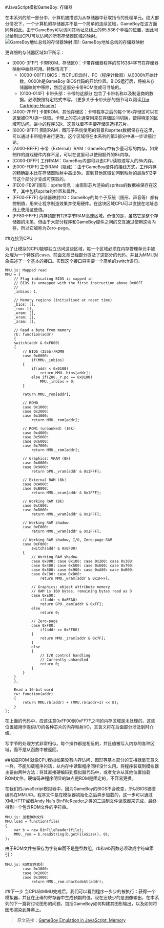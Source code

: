 #JavaScript模拟GameBoy: 存储器

在本系列的前一部分中，计算机被描述为从存储器中获取指令的处理单元。绝大部分情况下，一个计算机的存储器并不是一个简单的连续区域，GameBoy在这方面同样如此。由于GameBoy可以访问其地址总线上的65,536个单独的位置，因此可以绘制出CPU可以访问的所有存储器区域的映射。
![GameBoy地址总线的存储器映射](http://imrannazar.com/content/img/jsgb-mmu-map.png)
图1: GameBoy地址总线的存储器映射

更详细的存储器区域如下所示：

* [0000-3FFF] 卡带ROM，存储区0：卡带存储器程序的前16384字节在存储器映射中始终可用。特殊情况下：
  * [0000-00FF] BIOS：当CPU启动时，PC（程序计数器）从0000h开始计数，0000h是GameBoy BIOS代码的开始位置。BIOS运行后，将被从存储器映射中移除，然后这部分卡带ROM变成可寻址的。
  * [0100-014F] 卡带头部：卡带的这部分 包含了卡带名称以及制造商的数据，必须按照特定格式书写。（更多关于卡带头部的细节可以阅读[The Cartridge Header](http://gbdev.gg8.se/wiki/articles/The_Cartridge_Header)）
* [4000-7FFF] 卡带ROM，其他存储区：卡带程序之后的每个16k存储区可以在这里被CPU逐一获取。卡带上的芯片通常用来在存储区间切换，使得特定的区域可访问。最小的程序32k，这意味着不需要存储区选择芯片。
* [8000-9FFF] 图形RAM：图形子系统使用的背景和sprites数据保存在这里，可以通过卡带程序进行更改。这个区域将在本系列的第3部分中进一步详细讨论。
* [A000-BFFF] 卡带（External）RAM：GameBoy中有少量可写的内存。如果制作的游戏硬件内存不足，可以在这里可以使用额外的8k内存。
* [C000-DFFF] 工作RAM：GameBoy内部可以由CPU读取或写入的8k内存。
* [E000-FDFF] 工作RAM（隐藏）：由于GameBoy硬件的接线方式，工作内存的精确副本比在存储器映射中高出8k。直到其他区域访问到映射的最后512字节这个部分才变成可获取的。
* [FE00-FE9F]图形：sprite信息：由图形芯片渲染的sprites的数据被保存在这里，其中包括sprite的位置和属性。
* [FF00-FF7F] 存储器映射I/O：GameBoy的每个子系统（图形、声音等）都有控制值，用来让程序制造效果并使用硬件。在这块区域CPU可以直接在地址总线上使用这些值。
* [FF80-FFFF] 内存顶部有128字节RAM高速区域。奇怪的是，虽然它是整个存储器的末尾，但由于大部分程序和GameBoy硬件之间的交互通过使用这块内存，所以它被称为Zero-page。


##连接到CPU

为了让模拟的CPU能够独立访问这些区域，每一个区域必须在内存管理单元中被处理为一个特殊的case。前面文章已经部分提及了这部分的代码，并且为MMU对象描述了一个基本的接口。实现这个接口只需要一个简单的switch语句。


    MMU.js: Mapped read
    MMU = {
        // Flag indicating BIOS is mapped in
        // BIOS is unmapped with the first instruction above 0x00FF
        // 
        _inbios: 1,
    
        // Memory regions (initialised at reset time)
        _bios: [],
        _rom: [],
        _wram: [],
        _eram: [],
        _zram: [],
    
        // Read a byte from memory
        rb: function(addr)
        {
    	switch(addr & 0xF000)
    	{
    	    // BIOS (256b)/ROM0
    	    case 0x0000:
    	        if(MMU._inbios)
    		{
    		    if(addr < 0x0100)
    		        return MMU._bios[addr];
    		    else if(Z80._r.pc == 0x0100)
    		        MMU._inbios = 0;
    		}
    
    		return MMU._rom[addr];
    
    	    // ROM0
    	    case 0x1000:
    	    case 0x2000:
    	    case 0x3000:
    	        return MMU._rom[addr];
    
    	    // ROM1 (unbanked) (16k)
    	    case 0x4000:
    	    case 0x5000:
    	    case 0x6000:
    	    case 0x7000:
    	        return MMU._rom[addr];
    
    	    // Graphics: VRAM (8k)
    	    case 0x8000:
    	    case 0x9000:
    	        return GPU._vram[addr & 0x1FFF];
    
    	    // External RAM (8k)
    	    case 0xA000:
    	    case 0xB000:
    	        return MMU._eram[addr & 0x1FFF];
    
    	    // Working RAM (8k)
    	    case 0xC000:
    	    case 0xD000:
    	        return MMU._wram[addr & 0x1FFF];
    
    	    // Working RAM shadow
    	    case 0xE000:
    	        return MMU._wram[addr & 0x1FFF];
    
    	    // Working RAM shadow, I/O, Zero-page RAM
    	    case 0xF000:
    	        switch(addr & 0x0F00)
    		{
    		    // Working RAM shadow
    		    case 0x000: case 0x100: case 0x200: case 0x300:
    		    case 0x400: case 0x500: case 0x600: case 0x700:
    		    case 0x800: case 0x900: case 0xA00: case 0xB00:
    		    case 0xC00: case 0xD00:
    		        return MMU._wram[addr & 0x1FFF];
    
    		    // Graphics: object attribute memory
    		    // OAM is 160 bytes, remaining bytes read as 0
    		    case 0xE00:
    		        if(addr < 0xFEA0)
    			    return GPU._oam[addr & 0xFF];
    			else
    			    return 0;
    
    		    // Zero-page
    		    case 0xF00:
    		        if(addr >= 0xFF80)
    			{
    			    return MMU._zram[addr & 0x7F];
    			}
    			else
    			{
    			    // I/O control handling
    			    // Currently unhandled
    			    return 0;
    			}
    		}
    	}
        },
    
        Read a 16-bit word
        rw: function(addr)
        {
            return MMU.rb(addr) + (MMU.rb(addr+1) << 8);
        }
    };
    
在上面的代码中，应该注意0xFF00到0xFF7F之间的内存区域是未处理的。这些位置被用作提供I/O的各种芯片的内存映射I/O，其含义将在后面部分涉及到时介绍。

写字节的处理方式非常相似。每个操作都是相反的，并且值被写入内存的各种区域，而不是从函数中被返回。

##加载ROM
就像CPU模拟如果没有内存访问、图形等基本部分的支持就毫无意义一样，不能加载程序的话，从内存中读取程序同样没什么用。将程序装载到模拟器主要由两种方法：将其直接硬编码到模拟器代码中，或者允许从其他位置加载ROM文件。硬编码进程序明显的缺点是ROM是固定的，不容易更换。

在我们的JavaScript模拟器中，因为GameBoy的BIOS不会改变，所以BIOS被硬编码在MMU中。程序文件是在模拟器初始化之后异步加载的，这一步可以通过XMLHTTP或者Andy Na's BinFileReader之类的二进制文件读取器来完成，最终得到一个包含ROM文件的字符串。

    MMU.js: 加载ROM文件
    MMU.load = function(file)
    {
        var b = new BinFileReader(file);
        MMU._rom = b.readString(b.getFileSize(), 0);
    };

由于ROM文件被保存为字符串而不是整型数组，rb和wb函数必须改成字符串索引：

    MMU.js: ROM文件索引
    	    case 0x1000:
    	    case 0x2000:
    	    case 0x3000:
    	        return MMU._rom.charCodeAt(addr);

##下一步
当CPU和MMU完成后，我们可以看到程序一步步的被执行：获得一个模拟器，并且在正确的寄存器中生成预期的值。现在还缺少的是图像输出，在本系列的下一篇将讨论图形的问题，包括GameBoy如何构建其图形输出，以及如何将图形渲染到屏幕上。


> 原文链接：[GameBoy Emulation in JavaScript: Memory](http://imrannazar.com/GameBoy-Emulation-in-JavaScript:-Memory)


